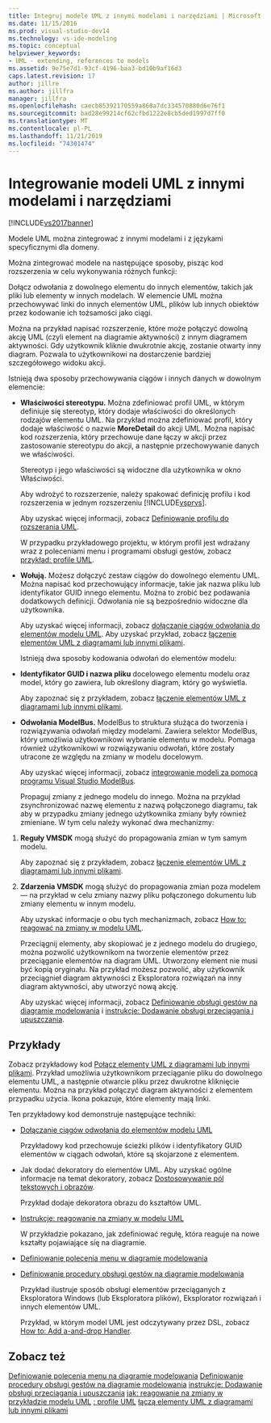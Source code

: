 ```yaml
---
title: Integruj modele UML z innymi modelami i narzędziami | Microsoft Docs
ms.date: 11/15/2016
ms.prod: visual-studio-dev14
ms.technology: vs-ide-modeling
ms.topic: conceptual
helpviewer_keywords:
- UML - extending, references to models
ms.assetid: 9e75e7d1-93cf-4196-baa3-bd10b9af16d3
caps.latest.revision: 17
author: jillre
ms.author: jillfra
manager: jillfra
ms.openlocfilehash: caecb85392170559a860a7dc334570880d6e76f1
ms.sourcegitcommit: bad28e99214cf62cfbd1222e8cb5ded1997d7ff0
ms.translationtype: MT
ms.contentlocale: pl-PL
ms.lasthandoff: 11/21/2019
ms.locfileid: "74301474"
---
```

# <a name="integrate-uml-models-with-other-models-and-tools"></a>Integrowanie modeli UML z innymi modelami i narzędziami
[!INCLUDE[vs2017banner](../includes/vs2017banner.md)]

Modele UML można zintegrować z innymi modelami i z językami specyficznymi dla domeny.

 Można zintegrować modele na następujące sposoby, pisząc kod rozszerzenia w celu wykonywania różnych funkcji:

 Dołącz odwołania z dowolnego elementu do innych elementów, takich jak pliki lub elementy w innych modelach.
W elemencie UML można przechowywać linki do innych elementów UML, plików lub innych obiektów przez kodowanie ich tożsamości jako ciągi.

 Można na przykład napisać rozszerzenie, które może połączyć dowolną akcję UML (czyli element na diagramie aktywności) z innym diagramem aktywności. Gdy użytkownik kliknie dwukrotnie akcję, zostanie otwarty inny diagram. Pozwala to użytkownikowi na dostarczenie bardziej szczegółowego widoku akcji.

 Istnieją dwa sposoby przechowywania ciągów i innych danych w dowolnym elemencie:

- **Właściwości stereotypu.** Można zdefiniować profil UML, w którym definiuje się stereotyp, który dodaje właściwości do określonych rodzajów elementu UML. Na przykład można zdefiniować profil, który dodaje właściwość o nazwie **MoreDetail** do akcji UML. Można napisać kod rozszerzenia, który przechowuje dane łączy w akcji przez zastosowanie stereotypu do akcji, a następnie przechowywanie danych we właściwości.

   Stereotyp i jego właściwości są widoczne dla użytkownika w okno Właściwości.

   Aby wdrożyć to rozszerzenie, należy spakować definicję profilu i kod rozszerzenia w jednym rozszerzeniu [!INCLUDE[vsprvs](../includes/vsprvs-md.md)].

   Aby uzyskać więcej informacji, zobacz [Definiowanie profilu do rozszerania UML](../modeling/define-a-profile-to-extend-uml.md).

   W przypadku przykładowego projektu, w którym profil jest wdrażany wraz z poleceniami menu i programami obsługi gestów, zobacz [przykład: profile UML](https://go.microsoft.com/fwlink/?LinkID=213811).

- **Wołują.** Możesz dołączyć zestaw ciągów do dowolnego elementu UML. Można napisać kod przechowujący informacje, takie jak nazwa pliku lub identyfikator GUID innego elementu. Można to zrobić bez podawania dodatkowych definicji. Odwołania nie są bezpośrednio widoczne dla użytkownika.

   Aby uzyskać więcej informacji, zobacz [dołączanie ciągów odwołania do elementów modelu UML](../modeling/attach-reference-strings-to-uml-model-elements.md). Aby uzyskać przykład, zobacz [łączenie elementów UML z diagramami lub innymi plikami](https://go.microsoft.com/fwlink/?LinkId=213813).

  Istnieją dwa sposoby kodowania odwołań do elementów modelu:

- **Identyfikator GUID i nazwa pliku** docelowego elementu modelu oraz model, który go zawiera, lub określony diagram, który go wyświetla.

   Aby zapoznać się z przykładem, zobacz [łączenie elementów UML z diagramami lub innymi plikami](https://go.microsoft.com/fwlink/?LinkId=213813).

- **Odwołania ModelBus.** ModelBus to struktura służąca do tworzenia i rozwiązywania odwołań między modelami. Zawiera selektor ModelBus, który umożliwia użytkownikowi wybranie elementu w modelu. Pomaga również użytkownikowi w rozwiązywaniu odwołań, które zostały utracone ze względu na zmiany w modelu docelowym.

   Aby uzyskać więcej informacji, zobacz [integrowanie modeli za pomocą programu Visual Studio ModelBus](../modeling/integrating-models-by-using-visual-studio-modelbus.md).

  Propaguj zmiany z jednego modelu do innego.
  Można na przykład zsynchronizować nazwę elementu z nazwą połączonego diagramu, tak aby w przypadku zmiany jednego użytkownika zmiany były również zmieniane. W tym celu należy wykonać dwa mechanizmy:

1. **Reguły VMSDK** mogą służyć do propagowania zmian w tym samym modelu.

    Aby zapoznać się z przykładem, zobacz [łączenie elementów UML z diagramami lub innymi plikami](https://go.microsoft.com/fwlink/?LinkId=213813).

2. **Zdarzenia VMSDK** mogą służyć do propagowania zmian poza modelem — na przykład w celu zmiany nazwy pliku połączonego dokumentu lub zmiany elementu w innym modelu.

   Aby uzyskać informacje o obu tych mechanizmach, zobacz [How to: reagować na zmiany w modelu UML](../misc/how-to-respond-to-changes-in-a-uml-model.md).

   Przeciągnij elementy, aby skopiować je z jednego modelu do drugiego, można pozwolić użytkownikom na tworzenie elementów przez przeciąganie elementów na diagram UML. Utworzony element nie musi być kopią oryginału. Na przykład możesz pozwolić, aby użytkownik przeciągnieł diagram aktywności z Eksploratora rozwiązań na inny diagram aktywności, aby utworzyć nową akcję.

   Aby uzyskać więcej informacji, zobacz [Definiowanie obsługi gestów na diagramie modelowania](../modeling/define-a-gesture-handler-on-a-modeling-diagram.md) i [instrukcje: Dodawanie obsługi przeciągania i upuszczania](../modeling/how-to-add-a-drag-and-drop-handler.md).

## <a name="samples"></a>Przykłady
 Zobacz przykładowy kod [Połącz elementy UML z diagramami lub innymi plikami](https://go.microsoft.com/fwlink/?LinkId=213813). Przykład umożliwia użytkownikom przeciąganie pliku do dowolnego elementu UML, a następnie otwarcie pliku przez dwukrotne kliknięcie elementu. Można na przykład połączyć diagram aktywności z elementem przypadku użycia. Ikona pokazuje, które elementy mają linki.

 Ten przykładowy kod demonstruje następujące techniki:

- [Dołączanie ciągów odwołania do elementów modelu UML](../modeling/attach-reference-strings-to-uml-model-elements.md)

   Przykładowy kod przechowuje ścieżki plików i identyfikatory GUID elementów w ciągach odwołań, które są skojarzone z elementem.

- Jak dodać dekoratory do elementów UML. Aby uzyskać ogólne informacje na temat dekoratory, zobacz [Dostosowywanie pól tekstowych i obrazów](../modeling/customizing-text-and-image-fields.md).

   Przykład dodaje dekoratora obrazu do kształtów UML.

- [Instrukcje: reagowanie na zmiany w modelu UML](../misc/how-to-respond-to-changes-in-a-uml-model.md)

   W przykładzie pokazano, jak zdefiniować regułę, która reaguje na nowe kształty pojawiające się na diagramie.

- [Definiowanie polecenia menu w diagramie modelowania](../modeling/define-a-menu-command-on-a-modeling-diagram.md)

- [Definiowanie procedury obsługi gestów na diagramie modelowania](../modeling/define-a-gesture-handler-on-a-modeling-diagram.md)

   Przykład ilustruje sposób obsługi elementów przeciąganych z Eksploratora Windows (lub Eksploratora plików), Eksplorator rozwiązań i innych elementów UML.

  Przykład, w którym model UML jest odczytywany przez DSL, zobacz [How to: Add a-and-drop Handler](../modeling/how-to-add-a-drag-and-drop-handler.md).

## <a name="see-also"></a>Zobacz też
 [Definiowanie polecenia menu na diagramie modelowania](../modeling/define-a-menu-command-on-a-modeling-diagram.md) [Definiowanie procedury obsługi gestów na diagramie modelowania](../modeling/define-a-gesture-handler-on-a-modeling-diagram.md) [instrukcje: Dodawanie obsługi przeciągania i upuszczania](../modeling/how-to-add-a-drag-and-drop-handler.md) [jak: reagowanie na zmiany w przykładzie modelu UML](../misc/how-to-respond-to-changes-in-a-uml-model.md) [: profile UML](https://go.microsoft.com/fwlink/?LinkID=213811) [łączą elementy UML z diagramami lub innymi plikami](https://go.microsoft.com/fwlink/?LinkId=213813)
